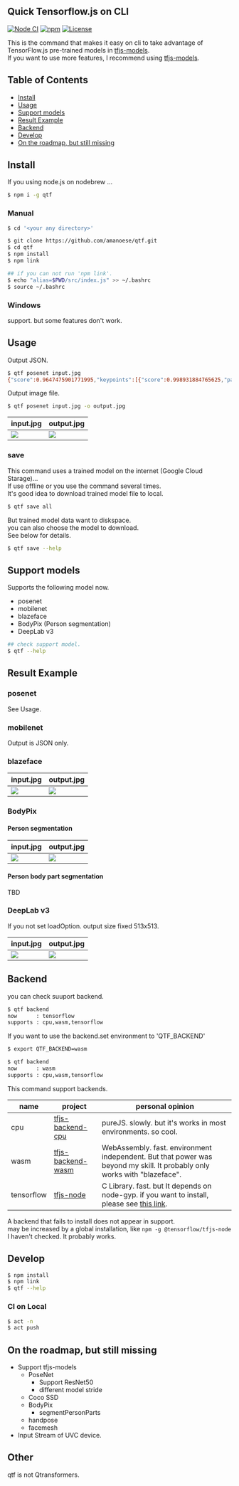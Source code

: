 Quick Tensorflow.js on CLI
---
[![Node CI](https://github.com/amanoese/qtf/workflows/Node%20CI/badge.svg?branch=master)](https://github.com/amanoese/qtf/actions?query=workflow%3A%22Node+CI%22+branch%3Amaster)
[![npm](https://img.shields.io/npm/v/qtf)](https://www.npmjs.com/package/qtf)
[![License](https://img.shields.io/badge/License-Apache%202.0-blue.svg)](https://opensource.org/licenses/Apache-2.0)

This is the command that makes it easy on cli to take advantage of TensorFlow.js pre-trained models in [tfjs-models](https://github.com/tensorflow/tfjs-models).  
If you want to use more features, I recommend using [tfjs-models](https://github.com/tensorflow/tfjs-models).

## Table of Contents

- [Install](#install)
- [Usage](#usage)
- [Support models](#support-models)
- [Result Example](#result-example)
- [Backend](#backend)
- [Develop](#develop)
- [On the roadmap, but still missing](#on-the-roadmap-but-still-missing)

## Install

If you using node.js on nodebrew ...

```bash
$ npm i -g qtf
```

### Manual

```bash
$ cd '<your any directory>'

$ git clone https://github.com/amanoese/qtf.git
$ cd qtf
$ npm install
$ npm link

## if you can not run 'npm link'.
$ echo "alias=$PWD/src/index.js" >> ~/.bashrc
$ source ~/.bashrc
```

### Windows

support. but some features don't work.

## Usage

Output JSON.

```bash
$ qtf posenet input.jpg
{"score":0.9647475901771995,"keypoints":[{"score":0.998931884765625,"part":"nose","position":{"x":107.73031675583658,"y":53.548239147616734}},{"score":0.9975152611732483,"part":"leftEye","position":{"x":111.77570221303502,"y":47.67420431055447}},{"score":0.998687207698822,"part":"rightEye","position":{"x":103.54239877188716,"y":47.98000136794747}},{"score":0.9890928268432617,"part":"leftEar","position":{"x":122.54736138132296,"y":44.82373616853113}},{"score":0.5303822755813599,"part":"rightEar","position":{"x":99.82809460116732,"y":49.01344008390078}},{"score":0.9975290298461914,"part":"leftShoulder","position":{"x":134.81771339980546,"y":63.107547270184824}},{"score":0.9952900409698486,"part":"rightShoulder","position":{"x":100.9243829036965,"y":65.03463187013618}},{"score":0.9982808828353882,"part":"leftElbow","position":{"x":149.92353173638134,"y":95.12142813715954}},{"score":0.9930793046951294,"part":"rightElbow","position":{"x":86.52606699902724,"y":92.96833201605058}},{"score":0.997657299041748,"part":"leftWrist","position":{"x":144.95117947470817,"y":124.01598218628405}},{"score":0.9944704174995422,"part":"rightWrist","position":{"x":71.984375,"y":114.08531432392996}},{"score":0.9985787868499756,"part":"leftHip","position":{"x":130.9595695525292,"y":125.98659411478599}},{"score":0.9968750476837158,"part":"rightHip","position":{"x":110.72067272616732,"y":122.94964433365759}},{"score":0.9941878318786621,"part":"leftKnee","position":{"x":124.67179140321012,"y":173.04322714007782}},{"score":0.9907618165016174,"part":"rightKnee","position":{"x":90.9666904790856,"y":168.4438837548638}},{"score":0.9824202060699463,"part":"leftAnkle","position":{"x":128.6217017266537,"y":214.41898711089493}},{"score":0.9469689130783081,"part":"rightAnkle","position":{"x":105.84379559824903,"y":207.76614178015564}}]}
```

Output image file.

```bash
$ qtf posenet input.jpg -o output.jpg
```

| input.jpg | output.jpg |
| --- | --- |
| ![](https://raw.githubusercontent.com/amanoese/qtf/docs/doc/me.jpg) | ![](https://raw.githubusercontent.com/amanoese/qtf/docs/doc/me-posenet.jpg) |

### save

This command uses a trained model on the internet (Google Cloud Starage)...  
If use offline or you use the command several times.  
It's good idea to download trained model file to local.  

```bash
$ qtf save all
```

But trained model data want to diskspace.  
you can also choose the model to download.  
See below for details.  

```bash
$ qtf save --help
```

## Support models

Supports the following model now.
- posenet
- mobilenet
- blazeface
- BodyPix (Person segmentation)
- DeepLab v3

```bash
## check support model.
$ qtf --help
```
## Result Example

### posenet
See Usage.

### mobilenet
Output is JSON only.

### blazeface

| input.jpg | output.jpg |
| --- | --- |
| ![](https://raw.githubusercontent.com/amanoese/qtf/docs/doc/me.jpg) | ![](https://raw.githubusercontent.com/amanoese/qtf/docs/doc/me-blazeface.jpg) |

### BodyPix

#### Person segmentation
| input.jpg | output.jpg |
| --- | --- |
| ![](https://raw.githubusercontent.com/amanoese/qtf/docs/doc/me.jpg) | ![](https://raw.githubusercontent.com/amanoese/qtf/docs/doc/me-body-pix.jpg) |

#### Person body part segmentation
 TBD

### DeepLab v3

If you not set loadOption. output size fixed 513x513.

| input.jpg | output.jpg |
| --- | --- |
| ![](https://raw.githubusercontent.com/amanoese/qtf/docs/doc/me.jpg) | ![](https://raw.githubusercontent.com/amanoese/qtf/docs/doc/me-deeplab.jpg) |


## Backend

you can check suuport backend.

```bash
$ qtf backend
now      : tensorflow
supports : cpu,wasm,tensorflow
```

If you want to use the backend.set environment to 'QTF_BACKEND'

```bash
$ export QTF_BACKEND=wasm

$ qtf backend
now      : wasm
supports : cpu,wasm,tensorflow
```

This command support backends.

| name | project | personal opinion |
| --- | --- | --- |
| cpu | [tfjs-backend-cpu](https://github.com/tensorflow/tfjs/tree/master/tfjs-backend-cpu)    | pureJS. slowly. but it's works in most environments. so cool. |
| wasm | [tfjs-backend-wasm](https://github.com/tensorflow/tfjs/tree/master/tfjs-backend-wasm) | WebAssembly. fast. environment independent. But that power was beyond my skill. It probably only works with "blazeface". |
| tensorflow | [tfjs-node](https://github.com/tensorflow/tfjs/tree/master/tfjs-node)           | C Library. fast. but It depends on node-gyp. if you want to install, please see [this link](https://github.com/tensorflow/tfjs/tree/master/tfjs-node).|

A backend that fails to install does not appear in support.  
may be increased by a global installation, like ```npm -g @tensorflow/tfjs-node```  
I haven't checked. It probably works.

## Develop

```bash
$ npm install
$ npm link
$ qtf --help
```
### CI on Local

```bash
$ act -n
$ act push
```

## On the roadmap, but still missing

- Support tfjs-models
  - PoseNet
    - Support ResNet50
    - different model stride 
  - Coco SSD
  - BodyPix
    - segmentPersonParts
  - handpose
  - facemesh
- Input Stream of UVC device.

## Other
qtf is not Qtransformers.

